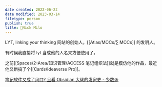 ```yaml
---
date created: 2022-06-22
date modified: 2023-03-14
filetype: person
publish: true
title: 🧑Nick Milo
---
```

LYT, linking your thinking 网站的创始人。[[Atlas/MOCs/∑ MOCs]] 的发明人。

有时候我直接将 lyt 当成他的人名来方便使用了。

之前[[Spaces/2-Area/知识管理/ACCESS 笔记组织法]]就是模仿他的作品，最近他又新搞了个[[Cards/Ideaverse Pro]]。

[笔记软件又成了风口? 且看 Obsidian 大佬的发家史 - 少数派](https://sspai.com/post/71155)
